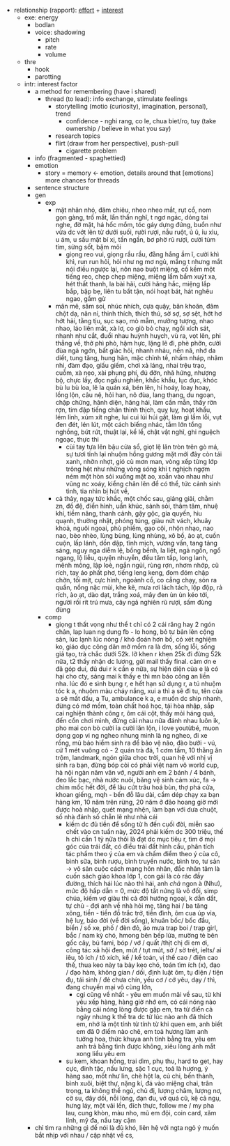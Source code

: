 - relationship (rapport): [effort](https://www.reddit.com/r/AnxiousAttachment/comments/l4ytpk/be_a_magnet_not_a_rope/?utm_source=share&utm_medium=web3x&utm_name=web3xcss&utm_term=1&utm_content=share_button) + [interest](https://www.reddit.com/r/AnxiousAttachment/comments/l4ytpk/comment/gkxo10i/?utm_source=share&utm_medium=web3x&utm_name=web3xcss&utm_term=1&utm_content=share_button)
	- exe: energy
		- bodlan
		- voice: shadowing
			- pitch
			- rate
			- volume
	- thre
		- hook
		- parotting
	- intr: interest factor
		- a method for remembering (have i shared)
			- thread (to lead): info exchange, stimulate feelings
				- storytelling (motio (curiosity), imagination, personal), trend
					- confidence - nghi rang, co le, chua biet/ro, tuy (take ownership / believe in what you say)
				- research topics
				- flirt (draw from her perspective), push-pull
					- cigarette problem
		- info (fragmented - spaghettied)
		- emotion
			- story = memory <- emotion, details around that [emotions] more chances for threads
		- sentence structure
		- gen
			- exp
				- mặt nhăn nhó, đăm chiêu, nheo nheo mắt, rụt cổ, nom gọn gàng, trố mắt, lẩn thẩn nghĩ, t ngơ ngác, dỏng tai nghe, đờ mặt, há hốc mồm, tóc gáy dựng đứng, buồn như vừa dc vớt lên từ dưới suối, rười rượi, nẫu ruột, ủ ũ, ỉu xìu, u ám, u sầu mặt bí xị, tần ngần, bơ phờ rũ rượi, cười tủm tỉm, sửng sốt, bặm môi
					- giọng reo vui, giọng rầu rầu, đằng hắng ầm ĩ, cười khì khì, run run hỏi, hỏi như ng mơ ngủ, mắng t nhưng mắt nói điều ngược lại, nôn nao buột miệng, cố kềm một tiếng reo, chẹp chẹp miệng, miệng lẩm bẩm xuýt xa, hét thất thanh, la bài hãi, cười hăng hắc, miệng lắp bắp, bập bẹ, liên tu bất tận, nói hoạt bát, hát nghêu ngao, gầm gừ
				- mân mê, săm soi, nhúc nhích, cựa quậy, băn khoăn, đâm chột dạ, năn nỉ, thinh thích, thích thú, sờ sợ, sợ sệt, hớt hơ hớt hải, tằng tịu, sục sạo, mò mẫm, mường tượng, nhao nhao, láo liên mắt, xà lơ, co giò bỏ chạy, ngồi xích sát, nhanh như cắt, đuổi nhau huỳnh huỵch, vù ra, vọt lên, phi thẳng về, thở phì phò, hậm hực, lặng lẽ đi, phè phỡn, cười đùa ngả ngớn, bất giác hỏi, nhanh nhảu, nền nã, nhớ da diết, tung tăng, hung hãn, mặc chỉnh tề, nhấm nháp, nhâm nhi, đàm đạo, giấu giếm, chơi xả láng, nhai trệu trạo, cuỗm, xà nẹo, xài phung phí, đú đởn, nhã hứng, nhượng bộ, chực lấy, đọc ngấu nghiến, khắc khẩu, lục đục, khóc bù lu bù loa, lê la quán xá, bén lẽn, hí hoáy, loay hoay, lồng lộn, câu nệ, hỏi han, nô đùa, lang thang, du ngoạn, chập chững, hãnh diện, hăng hái, làm cần mẫn, thấy rờn rợn, tim đập tiếng chân thình thịch, quỵ luỵ, hoạt khẩu, lém lỉnh, xúm xít nghe, lui cui lúi húi gặt, làm gì lầm lỗi, vụt đen đét, lén lút, một cách biếng nhác, tắm lớn tồng nghồng, bứt rứt, thuật lại, kể lể, chật vật nghĩ, ghi nguệch ngoạc, thực thi
					- cùi tay tựa lên bậu cửa sổ, giọt lệ lăn tròn trên gò má, sự tươi tỉnh lại nhuộm hồng gương mặt mới đây còn tái xanh, nhờn nhợt, gió cù mơn man, vòng xếp từng lớp trông hệt như những vòng sóng khi t nghịch ngợm ném một hòn sỏi xuống mặt ao, xoắn vào nhau như vũng nc xoáy, kiểng chân lên để có thể, tức cảnh sinh tình, tia nhìn bị hút về, 
				- cả thảy, ngay tức khắc, một chốc sau, giảng giải, chằm zn, đồ đệ, điển hình, uẩn khúc, sành sỏi, thâm tâm, nhuệ khí, tiềm năng, thanh cảnh, gậy gộc, gia quyến, hiu quạnh, thường nhật, phóng túng, giàu nứt vách, khuây khoả, nguôi ngoai, phù phiếm, gạo cội, nhộn nhạo, nao nao, bèo nhèo, lùng bùng, lùng nhùng, xô bồ, ào ạt, cuồn cuộn, lấp lánh, dồn dập, tĩnh mịch, vương vấn, tang tảng sáng, nguy nga diễm lệ, bồng bềnh, la liệt, ngả ngốn, ngổ ngang, lộ liễu, quyện nhuyễn, đều tăm tắp, long lanh, mênh mông, lập loè, ngắn ngủi, rùng rợn, nhơm nhớp, cũ rích, tay áo phất phơ, tiếng leng keng, đom đóm chập chờn, tối mịt, cực hình, ngoảnh cổ, co cẳng chạy, són ra quần, nồng nặc mùi, khe kẽ, mưa rơi lách tách, lộp độp, rả rích, ào ạt, dào dạt, trắng xoá, mây đen ùn ùn kéo tới, người rối rít trú mưa, cây ngả nghiên rũ rượi, sấm đùng đùng
			- comp
				- giọng t thất vọng như thể t chỉ có 2 cái răng hay 2 ngón chân, lap luan ng dung fb - lo hong, bỏ tư bản lên cộng sản, lúc lạnh lúc nóng / khó đoán hơn bồ, có xét nghiệm ko, giáo dục công dân mở mồm ra là dm, sống lỗi, sống giả tạo, trà chắc dưới 52k. lỡ khen r khen 25k đi đừng 52k nữa, t2 thấy nhận dc lương, gửi mail thấy final. cảm ơn e đã góp dui, đủ dui r k cần e nữa, sự hiện diện của e là có hại cho cty, sáng mai k thấy e thì mn báo công an liền nha. lúc đó e sình bụng r, e hết hạn sử dụng r, a tú nhuộm tóc k a, nhuộm màu cháy nắng, xui a thì a sẽ đi tu, tên của a sẽ mất dấu, a Tu, ambulance k a, e muốn dc ship nhanh, đừng có mở mồm, toàn chất hoá học, tái hòa nhập, sắp cai nghiện thành công r, ôm cái cột, thấy mỏi háng quá, đến cồn chơi mình, đừng cãi nhau nữa đánh nhau luôn ik, pho mai con bò cười ỉa cười lăn lộn, i love youtừbé, muon dong gop vi ng ngheo nhung minh là ng ngheo, đi xe rồng, mũ bảo hiểm sinh ra để bảo vệ não, đào bưởi - vú, cứ 1 mét vuông có - 2 quán trà đá, 1 cơm tấm, 10 thằng ăn trộm, landmark, ngón giữa chọc trời, quan hệ với nhị vị sinh ra bạn, đừng bóp còi có phải việt nam vô world cup, hà nội ngàn năm văn vở, người anh em 2 bánh / 4 bánh, đeo lắc bạc, nhà nước nuôi, băng vệ sinh cảm xúc, fa -> chim mốc hết đời, để lâu cứt trâu hoá bùn, thợ phá cửa, khoan giếng, mqh - bến đỗ lâu dài, cầm dép chạy xa bạn hàng km, 10 năm trên rừng, 20 năm ở đảo hoang giờ mới được hoà nhập, quét mạng nhện, làm bạn với dưa chuột, số nhà đánh số chẵn lẽ như nhà cái
					- kiếm dc đủ tiền để sống từ h đến cuối đời, miễn sao chết vào cn tuần này, 2024 phải kiếm dc 300 triệu, thế h chỉ cần 1 tỷ nữa thôi là đạt dc mục tiêu r, tìm ở mọi góc của trái đất, có điều trái đất hình cầu, phân tích tác phẩm theo ý của em và chấm điểm theo ý của cô, bình sữa, bình rượu, bình truyền nước, bình tro, tư sản -> vô sản cuộc cách mạng hôn nhân, đắc nhân tâm là cuốn sách giáo khoa lớp 1, con gái là cỏ rác đầy đường, thích hái lúc nào thì hái, anh *chả* ngon à (Như), mức độ hấp dẫn = 0, mức độ tắt nứng là vô đối, simp chúa, kiếm vợ giàu thì cả đời hướng ngoại, k dẫn dắt, tự chủ - đợi anh về nhà hỏi mẹ, tăng hai / ba tăng xông, tiền - tiền đồ trắc trở, tiền đình, ôm cua úp vỉa, hệ luỵ, báo đời (về đời sống), khuân bốc/ bốc đầu, biển / số xe, phố / đèn đỏ, áo mưa trap boi / trap girl, bắc / nam kỳ chó, hmong bên bếp lửa, mường tè bên gốc cây, bú fami, bóp / vớ / quất /thịt chị đi em ơi, công tác xã hội đen, mút / tụt mút, sờ / sờ trét, ielts/ ai iêu, tô ích / tô xích, kế / kế toán, vị thế cao / điện cao thế, thua keo này ta bày keo chó, toán tìm ích (x), đạo / đạo hàm, không gian / dối, định luật ôm, tụ điện / tiện đụ, tái sinh / đẻ chưa chín, yếu cơ / cớ yêu, dạy / thì, đang chuyến mại vô cùng lớn,
						- cgi cũng về nhất - yêu em muốn mãi về sau, từ khi yêu xếp hàng, hàng giờ nhớ em, có cái nóng nào bằng cái nóng lòng được gặp em, tra từ điển cả ngày nhưng k thể tra dc từ lúc nào anh đã thích em, nhớ là một tính từ tính từ khi quen em, anh biết em đã 0 điểm nào chê, em toả hương làm anh tưởng hoa, thức khuya anh tỉnh bằng tra, yêu em anh trả bằng tình được không, xiêu lòng ánh mắt xong liều yêu em
					- su kem, khoan hồng, trai dìm, phụ thu, hard to get, hay cực, đinh tặc, nấu lưng, sặc 1 cục, toả là hương, ý hàng sao, mốt như lìn, chè hột la, củ chi, bến thành, bình xuôi, biệt thự, nặng kí, đá vào miệng chai, trân trọng, ta không thể ngủ, chủ đị, lượng châm, lượng nơ, cờ su, đây dồi, nỗi lòng, đạn đu, vớ quá cũ, kệ cả ngụ, hưng láy, một vãi lền, đích thực, follow me / my pha lau, cung khòn, màu nho, mũ em đội, coin card, xăm lính, mỹ đa, nấu tay cặm
		- chỉ tìm ra những gì để nói là đủ khó, liên hệ với ngta ngỏ ý muốn bắt nhịp với nhau / cập nhật về cs, 


